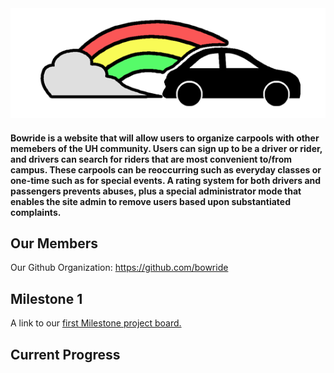 <img src="doc/bowride-logo-small.png">

#### Bowride is a website that will allow users to organize carpools with other memebers of the UH community. Users can sign up to be a driver or rider, and drivers can search for riders that are most convenient to/from campus. These carpools can be reoccurring such as everyday classes or one-time such as for special events. A rating system for both drivers and passengers prevents abuses, plus a special administrator mode that enables the site admin to remove users based upon substantiated complaints.

## Our Members
Our Github Organization: https://github.com/bowride


## Milestone 1
A link to our [first Milestone project board.](https://github.com/bowride/bowride/projects/1)

## Current Progress
